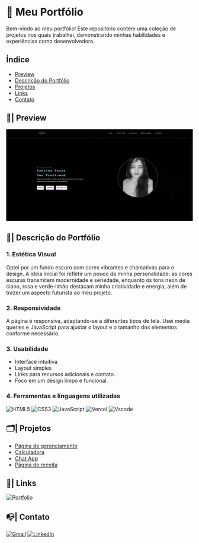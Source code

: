 # 💜 Meu Portfólio

Bem-vindo ao meu portfólio! Este repositório contém uma coleção de projetos nos quais trabalhei, demonstrando minhas habilidades e experiências como desenvolvedora.

## Índice

- [Preview](#preview)
- [Descrição do Portfólio](#descrição-do-Portfolio)
- [Projetos](#projetos)
- [Links](#links)
- [Contato](#contato)

## 🔎| Preview

![Preview](/portfolio/src/capturaPortifolio.jpeg)

## 📌| Descrição do Portfólio

### 1. Estética Visual

Optei por um fundo escuro com cores vibrantes e chamativas para o design. A ideia inicial foi refletir um pouco da minha personalidade: as cores escuras transmitem modernidade e seriedade, 
enquanto os tons neon de ciano, rosa e verde-limão destacam minha criatividade e energia, além de trazer um aspecto futurista ao meu projeto.

### 2. Responsividade 

A página é responsiva, adaptando-se a diferentes tipos de tela. Usei media queries e JavaScript para ajustar o layout e o tamanho dos elementos conforme necessário.

### 3. Usabilidade

- Interface intuitiva
- Layout simples
- Links para recursos adicionais e contato.
- Foco em um design limpo e funcional.

 ### 4. Ferramentas e linguagens utilizadas

![HTML5](https://img.shields.io/badge/HTML5-E34F26?style=for-the-badge&logo=html5&logoColor=white)
![CSS3](https://img.shields.io/badge/CSS3-1572B6?style=for-the-badge&logo=css3&logoColor=white)
![JavaScript](https://img.shields.io/badge/JavaScript-F7DF1E?style=for-the-badge&logo=javascript&logoColor=black)
![Vercel](https://img.shields.io/badge/vercel-%23000000.svg?style=for-the-badge&logo=vercel&logoColor=white)
![Vscode](https://img.shields.io/badge/Vscode-007ACC?style=for-the-badge&logo=visual-studio-code&logoColor=white)

## 🗂️| Projetos 

- [Página de gerenciamento](https://github.com/BynnZ8/manage-landing-page-master)
- [Calculadora](https://github.com/BynnZ8/calculadora-app)
- [Chat App](https://github.com/BynnZ8/Chat-app-LandingPage)
- [Página de receita](https://github.com/BynnZ8/LandingPage_Challenger)


## 🔗| Links

[![Portfolio](https://img.shields.io/badge/Portfolio-9DFFF7?style=for-the-badge&logo=todoist&logoColor=black)](https://portifolio-six-tawny-38.vercel.app/)

## 📭| Contato

[![Gmail](https://img.shields.io/badge/Gmail-333333?style=for-the-badge&logo=gmail&logoColor=red)](sabrinasouza.dev@gmail.com)
[![LinkedIn](https://img.shields.io/badge/LinkedIn-0077B5?style=for-the-badge&logo=linkedin&logoColor=white)](https://www.linkedin.com/in/sabrina-souza-dev/)
